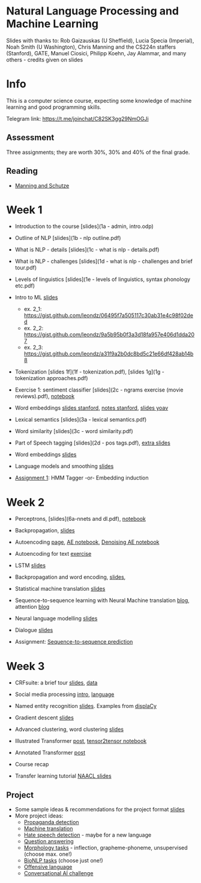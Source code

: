 # Natural Language Processing and Machine Learning

Slides with thanks to: Rob Gaizauskas (U Sheffield), Lucia Specia (Imperial), Noah Smith (U Washington), Chris Manning and the CS224n staffers (Stanford), GATE, Manuel Ciosici, Philipp Koehn, Jay Alammar, and many others - credits given on slides

# Info

This is a computer science course, expecting some knowledge of machine learning and good programming skills.

Telegram link: https://t.me/joinchat/C82SK3gg29NmOGJi

## Assessment

Three assignments; they are worth 30%, 30% and 40% of the final grade.

## Reading

* [Manning and Schutze](https://www.cs.vassar.edu/~cs366/docs/Manning_Schuetze_StatisticalNLP.pdf)


# Week 1


* Introduction to the course [slides](1a - admin, intro.odp)
* Outline of NLP [slides](1b - nlp outline.pdf)
* What is NLP - details [slides](1c - what is nlp - details.pdf)
* What is NLP - challenges [slides](1d - what is nlp - challenges and brief tour.pdf)
* Levels of linguistics [slides](1e - levels of linguistics, syntax phonology etc.pdf)
* Intro to ML [slides](intro_to_ml.pdf)
  * ex. 2_1: https://gist.github.com/leondz/06495f7a505117c30ab31e4c98f02ded
  * ex. 2_2: https://gist.github.com/leondz/9a5b95b0f3a3d18fa957e406d1dda207
  * ex. 2_3: https://gist.github.com/leondz/a31f9a2b0dc8bd5c21e66df428ab14b8

* Tokenization [slides 1f](1f - tokenization.pdf), [slides 1g](1g - tokenization approaches.pdf)
* Exercise 1: sentiment classifier [slides](2c - ngrams exercise (movie reviews).pdf), [notebook](reviews.ipynb)


* Word embeddings [slides stanford](http://web.stanford.edu/class/cs224n/slides/cs224n-2019-lecture01-wordvecs1.pdf), [notes stanford](http://web.stanford.edu/class/cs224n/readings/cs224n-2019-notes01-wordvecs1.pdf), [slides yoav](https://www.slideshare.net/mlreview/yoav-goldberg-word-embeddings-what-how-and-whither) 
* Lexical semantics [slides](3a - lexical semantics.pdf)


* Word similarity [slides](3c - word similarity.pdf)
* Part of Speech tagging [slides](2d - pos tags.pdf), [extra slides](4d-markov.pdf) 


* Word embeddings [slides](9b-embeddings.pdf)
* Language models and smoothing [slides](smoothing.pdf)
* [Assignment 1](assn1-hmm-emb.pdf): HMM Tagger -or- Embedding induction

# Week 2


* Perceptrons, [slides](6a-nnets and dl.pdf), [notebook](https://colab.research.google.com/drive/1eELLPBIZEkS7UYiPjfPaqdESLHS6uYk6)
* Backpropagation, [slides](6c-multilayer.pdf)
* Autoencoding [page](https://blog.keras.io/building-autoencoders-in-keras.html), [AE notebook](https://colab.research.google.com/drive/1P1n8LEIzKZSrlvIWx3YdwdNkgFu9facK), [Denoising AE notebook](https://colab.research.google.com/drive/1erwsMQvq3nqjIcK5rHxeWWWBBPZSKtxC)
* Autoencoding for text [exercise](autoenc-exercise.pdf)



* LSTM [slides](11a-lstm.pdf)
* Backpropagation and word encoding, [slides](lstm2.pdf), 


* Statistical machine translation [slides](10c-smt.pdf)
* Sequence-to-sequence learning with Neural Machine translation [blog](https://www.analyticsvidhya.com/blog/2019/01/neural-machine-translation-keras/), attention [blog](https://towardsdatascience.com/light-on-math-ml-attention-with-keras-dc8dbc1fad39)
* Neural language modelling [slides](neural-lm.pdf)


* Dialogue [slides](10a.pdf)
* Assignment: [Sequence-to-sequence prediction](assignment%20seq2seq.pdf)

# Week 3


* CRFsuite: a brief tour [slides](4e-crfsuite.pdf), [data](4f.tar.gz)
* Social media processing [intro](8a.pdf), [language](8b.pdf)
* Named entity recognition [slides](8c.pdf). Examples from [displaCy](https://explosion.ai/demos/displacy-ent)


* Gradient descent [slides](12-gd.pdf)


* Advanced clustering, word clustering [slides](clustering_slides.pdf)


* Illustrated Transformer [post](http://jalammar.github.io/illustrated-transformer/), [tensor2tensor notebook](https://colab.research.google.com/github/tensorflow/tensor2tensor/blob/master/tensor2tensor/notebooks/hello_t2t.ipynb)
* Annotated Transformer [post](https://nlp.seas.harvard.edu/2018/04/03/attention.html)


* Course recap
* Transfer learning tutorial [NAACL slides](https://docs.google.com/presentation/d/1fIhGikFPnb7G5kr58OvYC3GN4io7MznnM0aAgadvJfc)

## Project

* Some sample ideas & recommendations for the project format [slides](project.pdf)
* More project ideas:
  * [Propaganda detection](https://propaganda.qcri.org/semeval2020-task11/)
  * [Machine translation](http://www.statmt.org/wmt19/translation-task.html)
  * [Hate speech detection](http://hatespeechdata.com/) - maybe for a new language
  * [Question answering](https://rajpurkar.github.io/SQuAD-explorer/)
  * [Morphology tasks](https://sigmorphon.github.io/sharedtasks/2020/) - inflection, grapheme-phoneme, unsupervised (choose max. one!)
  * [BioNLP tasks](https://2019.bionlp-ost.org/tasks) (choose just one!)
  * [Offensive language](https://sites.google.com/site/offensevalsharedtask/)
  * [Conversational AI challenge](http://convai.io/)
